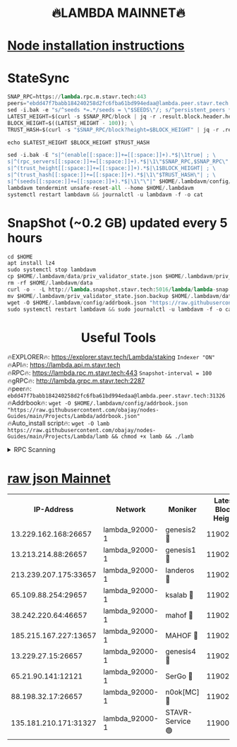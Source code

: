 <h1 align="center"> 🔥LAMBDA MAINNET🔥</h1>


[Node installation instructions](https://github.com/obajay/nodes-Guides/tree/main/Projects/Lambda)
=


# StateSync
```python
SNAP_RPC=https://lambda.rpc.m.stavr.tech:443
peers="ebdd47f7babb184240258d2fc6fba61bd994edaa@lambda.peer.stavr.tech:31326" 
sed -i.bak -e "s/^seeds *=.*/seeds = \"$SEEDS\"/; s/^persistent_peers *=.*/persistent_peers = \"$PEERS\"/" $HOME/.lambdavm/config/config.toml
LATEST_HEIGHT=$(curl -s $SNAP_RPC/block | jq -r .result.block.header.height); \
BLOCK_HEIGHT=$((LATEST_HEIGHT - 100)); \
TRUST_HASH=$(curl -s "$SNAP_RPC/block?height=$BLOCK_HEIGHT" | jq -r .result.block_id.hash)

echo $LATEST_HEIGHT $BLOCK_HEIGHT $TRUST_HASH

sed -i.bak -E "s|^(enable[[:space:]]+=[[:space:]]+).*$|\1true| ; \
s|^(rpc_servers[[:space:]]+=[[:space:]]+).*$|\1\"$SNAP_RPC,$SNAP_RPC\"| ; \
s|^(trust_height[[:space:]]+=[[:space:]]+).*$|\1$BLOCK_HEIGHT| ; \
s|^(trust_hash[[:space:]]+=[[:space:]]+).*$|\1\"$TRUST_HASH\"| ; \
s|^(seeds[[:space:]]+=[[:space:]]+).*$|\1\"\"|" $HOME/.lambdavm/config/config.toml
lambdavm tendermint unsafe-reset-all --home $HOME/.lambdavm
systemctl restart lambdavm && journalctl -u lambdavm -f -o cat

```
# SnapShot (~0.2 GB) updated every 5 hours
```python
cd $HOME
apt install lz4
sudo systemctl stop lambdavm
cp $HOME/.lambdavm/data/priv_validator_state.json $HOME/.lambdavm/priv_validator_state.json.backup
rm -rf $HOME/.lambdavm/data
curl -o - -L http://lambda.snapshot.stavr.tech:5016/lambda/lambda-snap.tar.lz4 | lz4 -c -d - | tar -x -C $HOME/.lambdavm --strip-components 2
mv $HOME/.lambdavm/priv_validator_state.json.backup $HOME/.lambdavm/data/priv_validator_state.json
wget -O $HOME/.lambdavm/config/addrbook.json "https://raw.githubusercontent.com/obajay/nodes-Guides/main/Projects/Lambda/addrbook.json"
sudo systemctl restart lambdavm && sudo journalctl -u lambdavm -f -o cat
```
 <h1 align="center"> Useful Tools</h1>

🔥EXPLORER🔥:      https://explorer.stavr.tech/Lambda/staking	        `Indexer "ON"` \
🔥API🔥: 			 		 https://lambda.api.m.stavr.tech \
🔥RPC🔥:           https://lambda.rpc.m.stavr.tech:443	              `Snapshot-interval = 100` \
🔥gRPC🔥:          http://lambda.grpc.m.stavr.tech:2287 \
🔥peer🔥:					 `ebdd47f7babb184240258d2fc6fba61bd994edaa@lambda.peer.stavr.tech:31326` \
🔥Addrbook🔥:    ```wget -O $HOME/.lambdavm/config/addrbook.json "https://raw.githubusercontent.com/obajay/nodes-Guides/main/Projects/Lambda/addrbook.json"``` \
🔥Auto_install script🔥: ```wget -O lamb https://raw.githubusercontent.com/obajay/nodes-Guides/main/Projects/Lambda/lamb && chmod +x lamb && ./lamb```


<details>
<summary>RPC Scanning</summary>

<h2 align="center"> We scan nodes in real time every 4 hours. And we provide the final result of RPC endpoints.
We cannot influence the operation of these nodes in any way. </h2>


```python
If Voting Power is higher than 0 --> then the Node is a validator of the network and may be subject to attack and be a potential threat to the chain.
```
```python
We marked such validators with a red symbol
```

</details>

[raw json Mainnet](https://rpc-check.lambm.stavr.tech/lambm/rpc-lambm-result.json)
=


<table><tr><th>IP-Address</th><th>Network</th><th>Moniker</th><th>Latest Block Height</th><th>Earliest Block Height</th><th>Catching Up</th><th>Tx Index</th><th>Voting Power</th><th>Scan Time</th></tr><tr><td>13.229.162.168:26657</td><td>lambda_92000-1</td><td>genesis2 🔴</td><td>11902140</td><td>1</td><td>False</td><td>on</td><td>15379634</td><td>2024-02-25T22:51:33.619144249UTC</td></tr><tr><td>13.213.214.88:26657</td><td>lambda_92000-1</td><td>genesis1 🔴</td><td>11902140</td><td>1</td><td>False</td><td>on</td><td>737835</td><td>2024-02-25T22:51:38.498574095UTC</td></tr><tr><td>213.239.207.175:33657</td><td>lambda_92000-1</td><td>landeros 🔴</td><td>11902138</td><td>8136001</td><td>False</td><td>off</td><td>1818818</td><td>2024-02-25T22:51:28.340143264UTC</td></tr><tr><td>65.109.88.254:29657</td><td>lambda_92000-1</td><td>ksalab 🔴</td><td>11902141</td><td>8715001</td><td>False</td><td>on</td><td>510465</td><td>2024-02-25T22:51:43.371238805UTC</td></tr><tr><td>38.242.220.64:46657</td><td>lambda_92000-1</td><td>mahof 🔴</td><td>11902142</td><td>10131001</td><td>False</td><td>off</td><td>770350</td><td>2024-02-25T22:51:48.310153982UTC</td></tr><tr><td>185.215.167.227:13657</td><td>lambda_92000-1</td><td>MAHOF 🔴</td><td>11902140</td><td>10134001</td><td>False</td><td>on</td><td>2051510</td><td>2024-02-25T22:51:37.227072076UTC</td></tr><tr><td>13.229.27.15:26657</td><td>lambda_92000-1</td><td>genesis4 🔴</td><td>11902140</td><td>11043001</td><td>False</td><td>on</td><td>9568793</td><td>2024-02-25T22:51:36.897803944UTC</td></tr><tr><td>65.21.90.141:12121</td><td>lambda_92000-1</td><td>SerGo 🔴</td><td>11902142</td><td>11802142</td><td>False</td><td>off</td><td>10612180</td><td>2024-02-25T22:51:47.927010692UTC</td></tr><tr><td>88.198.32.17:26657</td><td>lambda_92000-1</td><td>n0ok[MC] 🔴</td><td>11902143</td><td>11802143</td><td>False</td><td>off</td><td>1578630</td><td>2024-02-25T22:51:53.314428566UTC</td></tr><tr><td>135.181.210.171:31327</td><td>lambda_92000-1</td><td>STAVR-Service 🟢</td><td>11900510</td><td>11898001</td><td>False</td><td>on</td><td>0</td><td>2024-02-25T22:51:43.005829811UTC</td></tr></table>
